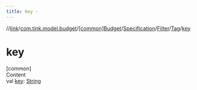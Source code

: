 ```yaml
---
title: key -
---
```

//[link](../../../../../index.md)/[com.tink.model.budget](../../../../index.md)/[[common]Budget](../../../index.md)/[Specification](../../index.md)/[Filter](../index.md)/[Tag](index.md)/[key](key.md)



# key  
[common]  
Content  
val [key](key.md): [String](https://kotlinlang.org/api/latest/jvm/stdlib/kotlin/-string/index.html)  



